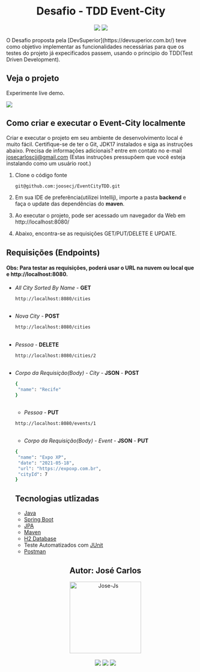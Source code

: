 <h1 align="center">Desafio - TDD Event-City</h1>

<p align='center'> 
    <img src="https://img.shields.io/badge/Spring_Boot-F2F4F9?style=for-the-badge&logo=spring-boot"/>
    <img src="https://img.shields.io/badge/Java-ED8B00?style=for-the-badge&logo=java&logoColor=white"/>  
</p>    
O Desafio proposta pela [DevSuperior](https://devsuperior.com.br/) teve como objetivo implementar as funcionalidades necessárias para que os testes do projeto já expecificados passem, usando o principio do TDD(Test Driven Development).

<h2>Veja o projeto</h2>

Experimente live demo.

![](https://i.imgur.com/DfLfi42.gif)


<h2>Como criar e executar o Event-City localmente</h2>

Criar e executar o projeto em seu ambiente de desenvolvimento local é muito fácil. Certifique-se de ter o Git, JDK17 instalados e siga as instruções abaixo. Precisa de informações adicionais? entre em contato no e-mail josecarloscjj@gmail.com 
(Estas instruções pressupõem que você esteja instalando como um usuário root.)

1. Clone o código fonte

   ```bash
   git@github.com:joosecj/EventCityTDD.git
   ```

2. Em sua IDE de preferência(utilizei Intellij), importe a pasta **backend** e faça o update das dependências do **maven**.

3. Ao executar o projeto, pode ser acessado um navegador da Web em http://localhost:8080/

4. Abaixo, encontra-se as requisições GET/PUT/DELETE E UPDATE.

## Requisições (Endpoints)

#### Obs: Para testar as requisições, poderá usar o URL na nuvem ou local que e http://localhost:8080.

- *All City Sorted By Name* - **GET**

   ```bash
   http://localhost:8080/cities
   ```
   ##

- *Nova City -* **POST**

   ```bash
   http://localhost:8080/cities
   ```

   ##

- *Pessoa -* **DELETE**

   ```bash
   http://localhost:8080/cities/2
   ```

   ##

- *Corpo da Requisição(Body) - City -* **JSON** - **POST**

   ```bash
  {
    "name": "Recife"
  }
   ```
   ##

   - *Pessoa -* **PUT**

   ```bash
   http://localhost:8080/events/1
   ```

   ##

   - *Corpo da Requisição(Body) - Event -* **JSON** - **PUT**

   ```bash
  {
    "name": "Expo XP",
    "date": "2021-05-18",
    "url": "https://expoxp.com.br",
    "cityId": 7
  }
   ```
   ##

   <h2>Tecnologias utlizadas</h2>

   - [Java](https://docs.oracle.com/en/java/javase/17/)
   - [Spring Boot](https://docs.spring.io/spring-boot/docs/current/reference/htmlsingle/)
   - [JPA](https://docs.spring.io/spring-data/jpa/docs/current/reference/html/)
   - [Maven](https://maven.apache.org/guides/)
   - [H2 Database](https://www.h2database.com/html/main.html)
   - Teste Automatizados com [JUnit](https://junit.org/junit5/docs/current/api/)
   - [Postman](https://www.postman.com/api-documentation-tool/)

   ##

   <div align="center">
   <h2>Autor: José Carlos</h2>
      <img align="center" alt="Jose-Js" height="190" width="190" src="https://avatars.githubusercontent.com/u/100246121?s=400&u=b15a545fb2c49f97f84e25aa0520b8b525631384&v=4"
   </div>
   </br> 
   </br>
   <div align="center">
      <a href="https://instagram.com/joosecj" target="_blank"><img src="https://img.shields.io/badge/-Instagram-%23E4405F?style=for-the-badge&logo=instagram&logoColor=white" target="_blank"></a>
      <a href = "mailto:josecarloscjj@gmail.com"><img src="https://img.shields.io/badge/-Gmail-%23333?style=for-the-badge&logo=gmail&logoColor=white" target="_blank"></a>
      <a href="https://www.linkedin.com/in/jos%C3%A9-carlos-a79736a0/" target="_blank"><img src="https://img.shields.io/badge/-LinkedIn-%230077B5?style=for-the-badge&logo=linkedin&logoColor=white" target="_blank"></a> 
   </div>